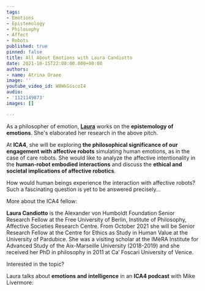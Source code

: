 ```yaml
---
tags:
- Emotions
- Epistemology
- Philosophy
- Affect
- Robots
published: true
pinned: false
title: All About Emotions with Laura Candiotto
date: 2021-10-15T22:00:00.000+00:00
authors:
- name: Atrina Oraee
image: ''
youtube_video_id: W8WkGsscoI4
audio:
- '1121149873'
images: []

---
```

As a philosopher of emotion, [**Laura**](/fellows#candiotto "Laura Candiotto") works on the **epistemology of emotions**. She's elaborated her research in the above pitch.

At **ICA4**, she will be exploring **the philosophical significance of our engagement with affective robots** simulating human emotions, as in the case of care robots. She would like to analyze the affective intentionality in the **human-robot embodied interactions** and discuss the **ethical and societal implications of affective robotics**.

How would human beings experience the interaction with affective robots? Such a fascinating question is yet to be answered precisely...

More about the ICA4 fellow:

**Laura Candiotto** is the Alexander von Humboldt Foundation Senior Research Fellow at the Free University of Berlin, Institute of Philosophy, Affective Societies Research Centre. From October 2021 she will be Senior Research Fellow at the Centre for Ethics as Study in Human Value at the University of Pardubice. She was a visiting scholar at the IMèRA Institute for Advanced Study of the Aix-Marseille University (2018-2019) and she received her PhD in philosophy in 2011 at Ca’ Foscari University of Venice.

Interested in the topic?

Laura talks about **emotions and intelligence** in an **ICA4 podcast** with Mike Livermore: